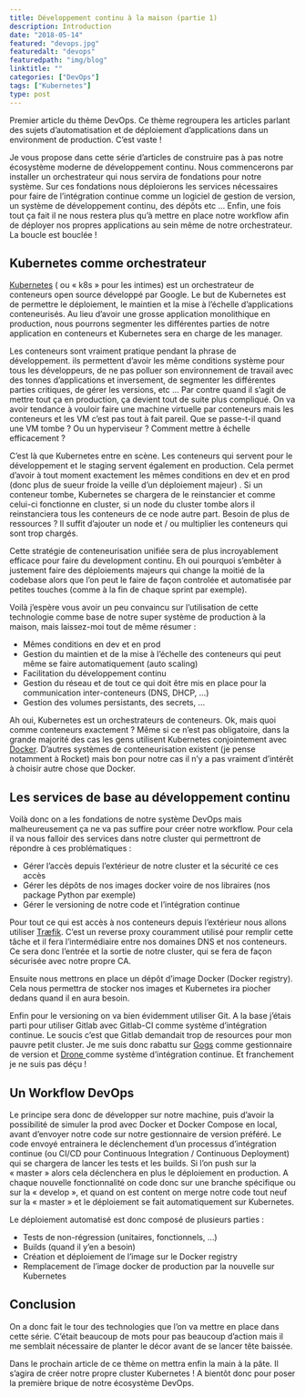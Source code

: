 ```yaml
---
title: Développement continu à la maison (partie 1)
description: Introduction
date: "2018-05-14"
featured: "devops.jpg"
featuredalt: "devops"
featuredpath: "img/blog"
linktitle: ""
categories: ["DevOps"]
tags: ["Kubernetes"]
type: post
---
```


Premier article du thème DevOps. Ce thème regroupera les articles parlant des sujets d’automatisation et de déploiement d’applications dans un environment de production. C’est vaste !

Je vous propose dans cette série d’articles de construire pas à pas notre écosystème moderne de développement continu.  Nous commencerons par installer un orchestrateur qui nous servira de fondations pour notre système. Sur ces fondations nous déploierons les services nécessaires pour faire de l’intégration continue comme un logiciel de gestion de version, un système de développement continu, des dépôts etc … Enfin, une fois tout ça fait il ne nous restera plus qu’à mettre en place notre workflow afin de déployer nos propres applications au sein même de notre orchestrateur. La boucle est bouclée !

## Kubernetes comme orchestrateur

[Kubernetes](https://fr.wikipedia.org/wiki/Kubernetes) ( ou « k8s » pour les intimes) est un orchestrateur de conteneurs open source développé par Google.
Le but de Kubernetes est de permettre le déploiement, le maintien et la mise à l’échelle d’applications conteneurisés. Au lieu d’avoir une grosse application monolithique en production, nous pourrons segmenter les différentes parties de notre application en conteneurs et Kubernetes sera en charge de les manager.

Les conteneurs sont vraiment pratique pendant la phrase de développement. ils permettent d’avoir les même conditions système pour tous les développeurs, de ne pas polluer son environnement de travail avec des tonnes d’applications et inversement, de segmenter les différentes parties critiques, de gérer les versions, etc …
Par contre quand il s’agit de mettre tout ça en production, ça devient tout de suite plus compliqué. On va avoir tendance à vouloir faire une machine virtuelle par conteneurs mais les conteneurs et les VM c’est pas tout à fait pareil.  Que se passe-t-il quand une VM tombe ? Ou un hyperviseur ? Comment mettre à échelle efficacement ?

C’est là que Kubernetes entre en scène.  Les conteneurs qui servent pour le développement et le staging servent également en production. Cela permet d’avoir à tout moment exactement les mêmes conditions en dev et en prod (donc plus de sueur froide la veille d’un déploiement majeur) . Si un conteneur tombe, Kubernetes se chargera de le reinstancier et comme celui-ci fonctionne en cluster, si un node du cluster tombe alors il reinstanciera tous les conteneurs de ce node autre part. Besoin de plus de ressources ? Il suffit d’ajouter un node et / ou multiplier les conteneurs qui sont trop chargés.

Cette stratégie de conteneurisation unifiée sera de plus incroyablement efficace pour faire du development continu. Eh oui pourquoi s’embêter à justement faire des déploiements majeurs qui change la moitié de la codebase alors que l’on peut le faire de façon controlée et automatisée par petites touches (comme à la fin de chaque sprint par exemple).

Voilà j’espère vous avoir un peu convaincu sur l’utilisation de cette technologie comme base de notre super système de production à la maison, mais laissez-moi tout de même résumer :

* Mêmes conditions en dev et en prod
* Gestion du maintien et de la mise à l’échelle des conteneurs qui peut même se faire automatiquement (auto scaling)
* Facilitation du développement continu
* Gestion du réseau et de tout ce qui doit être mis en place pour la communication inter-conteneurs (DNS, DHCP, …)
* Gestion des volumes persistants, des secrets, …

Ah oui, Kubernetes est un orchestrateurs de conteneurs. Ok, mais quoi comme conteneurs exactement ?
Même si ce n’est pas obligatoire, dans la grande majorité des cas les gens utilisent Kubernetes conjointement avec [Docker](https://www.docker.com/).  D’autres systèmes de conteneurisation existent (je pense notamment à Rocket) mais bon pour notre cas il n’y a pas vraiment d’intérêt à choisir autre chose que Docker.

## Les services de base au développement continu

Voilà donc on a les fondations de notre système DevOps mais malheureusement ça ne va pas suffire pour créer notre workflow. Pour cela il va nous falloir des services dans notre cluster qui permettront de répondre à ces problématiques :

* Gérer l’accès depuis l’extérieur de notre cluster et la sécurité ce ces accès
* Gérer les dépôts de nos images docker voire de nos libraires (nos package Python par exemple)
* Gérer le versioning de notre code et l’intégration continue

Pour tout ce qui est accès à nos conteneurs depuis l’extérieur nous allons utiliser [Træfik](https://traefik.io/). C’est un reverse proxy couramment utilisé pour remplir cette tâche et il fera l’intermédiaire entre nos domaines DNS et nos conteneurs. Ce sera donc l’entrée et la sortie de notre cluster, qui se fera de façon sécurisée avec notre propre CA.

Ensuite nous mettrons en place un dépôt d’image Docker (Docker registry). Cela nous permettra de stocker nos images et Kubernetes ira piocher dedans quand il en aura besoin.

Enfin pour le versioning on va bien évidemment utiliser Git. A la base j’étais parti pour utiliser Gitlab avec Gitlab-CI comme système d’intégration continue. Le soucis c’est que Gitlab demandait trop de resources pour mon pauvre petit cluster. Je me suis donc rabattu sur [Gogs](https://gogs.io/) comme gestionnaire de version et [Drone ](https://drone.io/) comme système d’intégration continue. Et franchement je ne suis pas déçu !

## Un Workflow DevOps

Le principe sera donc de développer sur notre machine, puis d’avoir la possibilité de simuler la prod avec Docker et Docker Compose en local, avant d’envoyer notre code sur notre gestionnaire de version préféré. Le code envoyé entrainera le déclenchement d’un processus d’intégration continue (ou CI/CD pour Continuous Integration / Continuous Deployment)  qui se chargera de lancer les tests et les builds.  Si l’on push sur la « master » alors cela déclenchera en plus le déploiement en production.
A chaque nouvelle fonctionnalité on code donc sur une branche spécifique ou sur la « develop », et quand on est content on merge notre code tout neuf sur la « master » et le déploiement se fait automatiquement sur Kubernetes.

Le déploiement automatisé est donc composé de plusieurs parties :

* Tests de non-régression (unitaires, fonctionnels, …)
* Builds (quand il y’en a besoin)
* Création et déploiement de l’image sur le Docker registry
* Remplacement de l’image docker de production par la nouvelle sur Kubernetes

## Conclusion

On a donc fait le tour des technologies que l’on va mettre en place dans cette série.  C’était beaucoup de mots pour pas beaucoup d’action mais il me semblait nécessaire de planter le décor avant de se lancer tête baissée.

Dans le prochain article de ce thème on mettra enfin la main à la pâte. Il s’agira de créer notre propre cluster Kubernetes !
A bientôt donc pour poser la première brique de notre écosystème DevOps.

